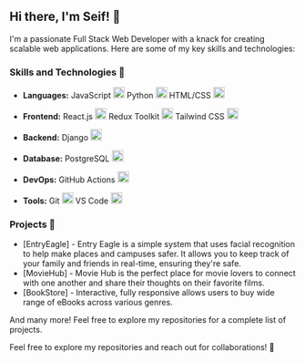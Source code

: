 ## Hi there, I'm Seif! 👋

I'm a passionate Full Stack Web Developer with a knack for creating scalable web applications. Here are some of my key skills and technologies:

### Skills and Technologies 🚀

- **Languages:** 
  JavaScript <img src="https://img.icons8.com/color/48/000000/javascript.png" height="20">
  Python <img src="https://img.icons8.com/color/48/000000/python.png" height="20">
  HTML/CSS <img src="https://img.icons8.com/color/48/000000/html-5.png" height="20">

- **Frontend:** 
  React.js <img src="https://img.icons8.com/color/48/000000/react-native.png" height="20">
  Redux Toolkit <img src="https://img.icons8.com/color/48/000000/redux.png" height="20">
  Tailwind CSS <img src="https://img.icons8.com/color/48/000000/tailwindcss.png" height="20">

- **Backend:** 
  Django <img src="https://img.icons8.com/color/48/000000/django.png" height="20">

- **Database:** 
  PostgreSQL <img src="https://img.icons8.com/?size=100&id=25010&format=png&color=ffffff" height="20">

- **DevOps:** 
  GitHub Actions <img src="https://img.icons8.com/color/48/000000/github.png" height="20">

- **Tools:** 
  Git <img src="https://img.icons8.com/color/48/000000/git.png" height="20">
  VS Code <img src="https://img.icons8.com/color/48/000000/visual-studio-code-2019.png" height="20">


### Projects 🌟

- [EntryEagle] - Entry Eagle is a simple system that uses facial recognition to help make places and campuses safer. It allows you to keep track of your family and friends in real-time, ensuring they're safe. 
- [MovieHub] - Movie Hub is the perfect place for movie lovers to connect with one another and share their thoughts on their favorite films.
- [BookStore] - Interactive, fully responsive allows users to buy wide range of eBooks across various genres.

And many more! Feel free to explore my repositories for a complete list of projects.

Feel free to explore my repositories and reach out for collaborations! 🌱
